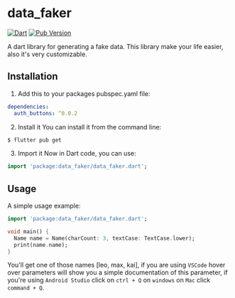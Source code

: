 # data_faker

[![Dart](https://github.com/elbeicktalat/data_faker/actions/workflows/dart.yml/badge.svg)](https://github.com/elbeicktalat/data_faker/actions/workflows/dart.yml)
[![Pub Version](https://img.shields.io/pub/v/data_faker?&logo=dart)](https://pub.dev/packages/data_faker)

A dart library for generating a fake data. This library make your life easier, also it's very customizable.

## Installation
1) Add this to your packages pubspec.yaml file:
```yaml
dependencies:
  auth_buttons: ^0.0.2
```
2) Install it 
You can install it from the command line:
```bash
$ flutter pub get
```
3) Import it 
Now in Dart code, you can use:
```dart
import 'package:data_faker/data_faker.dart';
```

## Usage

A simple usage example:

```dart
import 'package:data_faker/data_faker.dart';

void main() {
  Name name = Name(charCount: 3, textCase: TextCase.lower);
  print(name.name);
}
```
You'll get one of those names [leo, max, kai], 
if you are using `VSCode` hover over parameters will show you a simple documentation of this parameter, if you're using `Android Studio` click on `ctrl + Q` on `windows` on `Mac` click `command + Q`.
